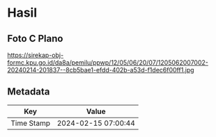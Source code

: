 # Hasil

## Foto C Plano

https://sirekap-obj-formc.kpu.go.id/da8a/pemilu/ppwp/12/05/06/20/07/1205062007002-20240214-201837--8cb5bae1-efdd-402b-a53d-f1dec6f00ff1.jpg


## Metadata

| Key        | Value               |
| ---------- | ------------------- |
| Time Stamp | 2024-02-15 07:00:44 |



